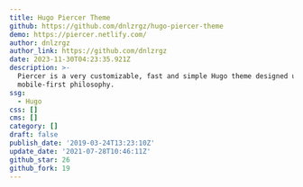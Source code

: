 ```yaml
---
title: Hugo Piercer Theme
github: https://github.com/dnlzrgz/hugo-piercer-theme
demo: https://piercer.netlify.com/
author: dnlzrgz
author_link: https://github.com/dnlzrgz
date: 2023-11-30T04:23:35.921Z
description: >-
  Piercer is a very customizable, fast and simple Hugo theme designed under the
  mobile-first philosophy.
ssg:
  - Hugo
css: []
cms: []
category: []
draft: false
publish_date: '2019-03-24T13:23:10Z'
update_date: '2021-07-28T10:46:11Z'
github_star: 26
github_fork: 19
---
```

